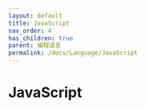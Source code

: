 ```yaml
---
layout: default
title: JavaScript
nav_order: 4
has_children: true
parent: 编程语言
permalink: /docs/Language/JavaScript
---
```


# JavaScript